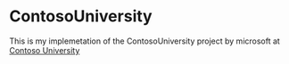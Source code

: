 # ContosoUniversity
This is my implemetation of the ContosoUniversity project by microsoft at [Contoso University](https://docs.microsoft.com/en-us/aspnet/core/data/ef-mvc/intro)
